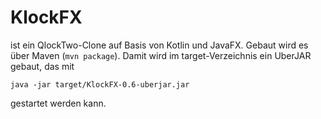 # KlockFX

ist ein QlockTwo-Clone auf Basis von Kotlin und JavaFX.
Gebaut wird es über Maven (`mvn package`).
Damit wird im target-Verzeichnis ein UberJAR gebaut, das mit

    java -jar target/KlockFX-0.6-uberjar.jar

gestartet werden kann.